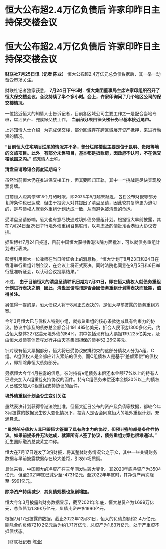# 恒大公布超2.4万亿负债后 许家印昨日主持保交楼会议

# 恒大公布超2.4万亿负债后 许家印昨日主持保交楼会议

**财联社7月25日讯（记者 陈业）** 恒大公布超2.4万亿元总负债数据后，其一举一动备受市场关注。

财联社记者独家获悉，
**7月24日下午5时，恒大集团董事局主席许家印组织召开了恒大保交楼会议，会议持续了半个多小时。会上，许家印询问了几个地区公司的保交楼情况。**

一位接近恒大的知情人士告诉记者，目前各区域公司主要工作之一是配合当地专班，盘活资产、完成保交楼工作， **当前部分项目保交楼任务已基本接近尾声。**

上述知情人士介绍，为完成保交楼，部分区域存在跨区域展开资产抵押，来进行融资的情况。

**“目前恒大住宅项目烂尾的情况并不多，部分烂尾楼盘主要是位于昆明、贵阳等地的文旅项目。此外，有部分未售项目，基本都是抵账房，因政府不认可，不在保交楼范围之内。”**
该知情人士称。

**清盘呈请聆讯会再度延期吗？**

虽然当前恒大仍在推进保交楼工作，但其要回归正轨，其中一个挑战是尽快实现股票复牌。

目前恒大距离停牌18个月的时限，即2023年9月越来越近，包括公布财报等部分复牌条件也已达成，但由于投资人对其提出了清盘呈请，因此较其复牌更为迫切的，是与债权人就境外重组计划达成一致，从而避免被清盘的命运。

受清盘呈请影响，恒大也有意尽快通过境外债务重组计划。根据恒大早前披露，其在7月24日至25日举行境外债重组召集聆讯，以考虑及酌情批准香港恒大协议安排。

据彭博社7月24日报道，目前中国恒大获得香港法院方面批准，可以就债务重组计划进行表决。

彭博引用恒大一位律师在当日听证会上的消息称，“恒大计划于8月23日和24日在香港举行重组计划会议，在会议上将正式表决。同时法院也同意在9月5日和6日举行批准听证会，以认可会议投票结果。”

不过，
**由于目前恒大的清盘呈请聆讯日期为7月31日，即在恒大债权人就债务重组计划进行表决之前，因此，清盘呈请聆讯是否会因债务重组计划需表决而延期，值得关注。**

另值得一提的是，恒大债权人将于8月正式表决的，是恒大早前披露的债务重组方案。

今年3月恒大已与债权人特别小组，就拟议重组的核心条款达成具有约束力的协议。协议中涉及的债券总金额合计191.485亿美元，折合人民币达1300多亿元，约占恒大整体227亿美元境外债的84%，其中包括现有恒大票据139.225亿美元，及由恒大发债实体景程发行并由天基集团担保的债券52.26亿美元。

针对现有恒大票据部分，恒大将已受协议安排约束的这部分债权人分为A组、C组。A组债权人是全部应计入索赔的债务，而C组债权人是基于“差额索偿”的债权人，即扣除非恒大债务部分。

另据恒大今年4月披露的信息，彼时持有A组债务未偿还本金额77%以上的持有人已递交加入A组重组支持协议的函件。持有C组债务未偿还本金额30%以上的债权人已递交加入C组重组支持协议的函件。

**境外债重组计划会否生变引关注**

虽然表决计划获得香港法院批准，但恒大近日公布的资产及负债等数据，都较今年3月披露的数据发生较大变化情况下，投资人是否会同意恒大的境外重组计划，充满悬念。

**“虽然部分债权人早已跟恒大签署了具有约束力的协议，但预计签的都是条件性协议。如果前提条件无法达成，就算所有人签了协议，债务重组方案也很难通过。”**
汇生国际融资总裁黄立冲称。

恒大在7月17日连发了3份财报，将其整体财务情况公之于众，其中一些关键财务数据与早前披露数据存在较大差距，引发市场质疑。

具体来看，中国恒大的净资产在三年间发生较大变化。其2020年底净资产为3504亿元，但至2021年底已减少至-4731亿元，至2022年年底时，其净资产再次降至-5991亿元。

**除净资产持续减少，其负债规模也急剧增加。**

恒大今年3月披露的财务数据显示，截至2021年年底，恒大总资产为1.699万亿元，总负债为1.898万亿元，负债比资产多1990亿元。

根据7月17日披露的数据，截止2022年12月31日，恒大的负债总额约2.4万亿元，剔除合约负债7210.2亿元后为约1.71万亿元，总资产为1.83万亿元，处于严重资不抵债状态。

（财联社记者 陈业）

